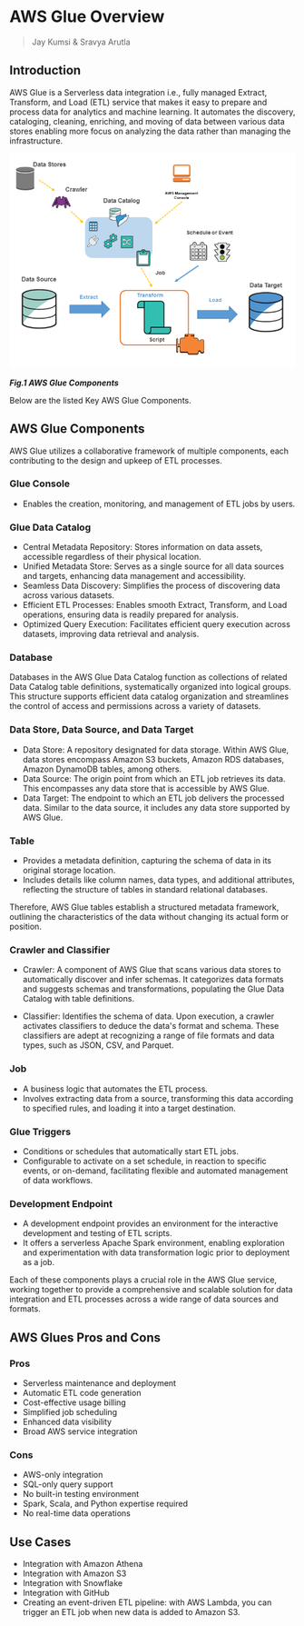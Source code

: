 
# AWS Glue Overview

> Jay Kumsi & Sravya Arutla

## Introduction

AWS Glue is a Serverless data integration i.e., fully managed Extract, Transform, and Load (ETL) service that makes it easy to prepare and process data for analytics and machine learning. It automates the discovery, cataloging, cleaning, enriching, and moving of data between various data stores enabling more focus on analyzing the data rather than managing the infrastructure.

<p align="center">
  <img src="images/Glue_Components.png" alt="AWS Glue Components" width="600"/>
</p>

***Fig.1 AWS Glue Components***

Below are the listed Key AWS Glue Components.


## AWS Glue Components

AWS Glue utilizes a collaborative framework of multiple components, each contributing to the design and upkeep of ETL processes.

### Glue Console
- Enables the creation, monitoring, and management of ETL jobs by users.

### Glue Data Catalog

- Central Metadata Repository: Stores information on data assets, accessible regardless of their physical location.
- Unified Metadata Store: Serves as a single source for all data sources and targets, enhancing data management and accessibility.
- Seamless Data Discovery: Simplifies the process of discovering data across various datasets.
- Efficient ETL Processes: Enables smooth Extract, Transform, and Load operations, ensuring data is readily prepared for analysis.
- Optimized Query Execution: Facilitates efficient query execution across datasets, improving data retrieval and analysis.


### Database

Databases in the AWS Glue Data Catalog function as collections of related Data Catalog table definitions, systematically organized into logical groups. This structure supports efficient data catalog organization and streamlines the control of access and permissions across a variety of datasets.

### Data Store, Data Source, and Data Target

- Data Store: A repository designated for data storage. Within AWS Glue, data stores encompass Amazon S3 buckets, Amazon RDS databases, Amazon DynamoDB tables, among others.
- Data Source: The origin point from which an ETL job retrieves its data. This encompasses any data store that is accessible by AWS Glue.
- Data Target: The endpoint to which an ETL job delivers the processed data. Similar to the data source, it includes any data store supported by AWS Glue.

### Table

- Provides a metadata definition, capturing the schema of data in its original storage location.
- Includes details like column names, data types, and additional attributes, reflecting the structure of tables in standard relational databases. 

Therefore, AWS Glue tables establish a structured metadata framework, outlining the characteristics of the data without changing its actual form or position.

### Crawler and Classifier

* Crawler: A component of AWS Glue that scans various data stores to automatically discover and infer schemas. It categorizes data formats and suggests schemas and transformations, populating the Glue Data Catalog with table definitions.

* Classifier: Identifies the schema of data. Upon execution, a crawler activates classifiers to deduce the data's format and schema. These classifiers are adept at recognizing a range of file formats and data types, such as JSON, CSV, and Parquet.

### Job

- A business logic that automates the ETL process.
- Involves extracting data from a source, transforming this data according to specified rules, and loading it into a target destination.

### Glue Triggers

- Conditions or schedules that automatically start ETL jobs.
- Configurable to activate on a set schedule, in reaction to specific events, or on-demand, facilitating flexible and automated management of data workflows.

### Development Endpoint

- A development endpoint provides an environment for the interactive development and testing of ETL scripts.
- It offers a serverless Apache Spark environment, enabling exploration and experimentation with data transformation logic prior to deployment as a job.


Each of these components plays a crucial role in the AWS Glue service, working together to provide a comprehensive and scalable solution for data integration and ETL processes across a wide range of data sources and formats.

## AWS Glues Pros and Cons

### Pros

- Serverless maintenance and deployment
- Automatic ETL code generation
- Cost-effective usage billing
- Simplified job scheduling
- Enhanced data visibility
- Broad AWS service integration

### Cons

- AWS-only integration
- SQL-only query support
- No built-in testing environment
- Spark, Scala, and Python expertise required
- No real-time data operations


## Use Cases

- Integration with Amazon Athena
- Integration with Amazon S3
- Integration with Snowflake
- Integration with GitHub
- Creating an event-driven ETL pipeline: with AWS Lambda, you can trigger an ETL job when new data is added to Amazon S3.
